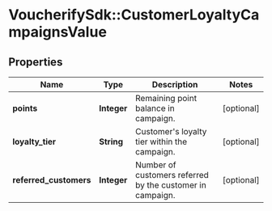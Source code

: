 # VoucherifySdk::CustomerLoyaltyCampaignsValue

## Properties

| Name | Type | Description | Notes |
| ---- | ---- | ----------- | ----- |
| **points** | **Integer** | Remaining point balance in campaign. | [optional] |
| **loyalty_tier** | **String** | Customer&#39;s loyalty tier within the campaign. | [optional] |
| **referred_customers** | **Integer** | Number of customers referred by the customer in campaign. | [optional] |

